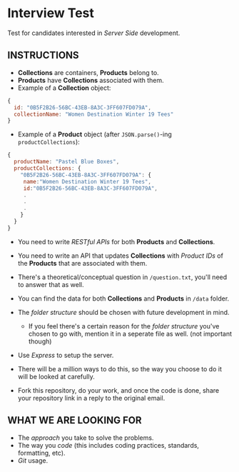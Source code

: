# Interview Test
Test for candidates interested in _Server Side_ development.

## INSTRUCTIONS

* **Collections** are containers, **Products** belong to.
* **Products** have **Collections** associated with them.
* Example of a **Collection** object:
```javascript
{
  id: "0B5F2B26-56BC-43EB-8A3C-3FF607FD079A",
  collectionName: "Women Destination Winter 19 Tees"
}
```
* Example of a **Product** object (after `JSON.parse()`-ing `productCollections`):
```javascript
{
  productName: "Pastel Blue Boxes",
  productCollections: {
    "0B5F2B26-56BC-43EB-8A3C-3FF607FD079A": {
	 name:"Women Destination Winter 19 Tees",
	 id:"0B5F2B26-56BC-43EB-8A3C-3FF607FD079A",
	 .
	 .
	 .
    }
  }
}
```
* You need to write _RESTful APIs_ for both **Products** and **Collections**.
* You need to write an API that updates **Collections** with _Product IDs_
   of the **Products** that are associated with them.
* There's a theoretical/conceptual question in `/question.txt`,
   you'll need to answer that as well.

* You can find the data for both **Collections** and **Products** in `/data` folder.
* The _folder structure_ should be chosen with future development in mind.
    * If you feel there's a certain reason for the _folder structure_ you've
	 chosen to go with, mention it in a seperate file as well.
	 (not important though)
* Use _Express_ to setup the server.
* There will be a million ways to do this, so the way you choose to do it
   will be looked at carefully.
* Fork this repository, do your work, and once the code is done, share your
   repository link in a reply to the original email.

 ## WHAT WE ARE LOOKING FOR
* The _approach_ you take to solve the problems.
* The way you _code_ (this includes coding practices, standards, formatting, etc).
* _Git_ usage.
